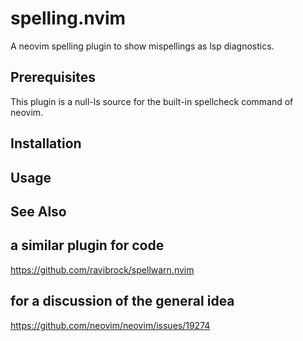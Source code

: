 # spelling.nvim

A neovim spelling plugin to show mispellings as lsp diagnostics.

## Prerequisites

This plugin is a null-ls source for the built-in spellcheck command of neovim. 

## Installation


## Usage


## See Also

## a similar plugin for code
https://github.com/ravibrock/spellwarn.nvim

## for a discussion of the general idea
https://github.com/neovim/neovim/issues/19274
